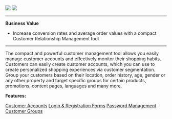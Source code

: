 <div class='feature-text'>
    <div class='feature-images'>
    <img class="light-mode" src="https://spryker.s3.eu-central-1.amazonaws.com/docs/Document+360/Capabilities+icons/light/CRM.svg"/>
    <img class="dark-mode" src="https://spryker.s3.eu-central-1.amazonaws.com/docs/Document+360/Capabilities+icons/dark/CRM.svg"/>
    </div>
    <div class="feature-text-wrap">

***
**Business Value**
* Increase conversion rates and average order values with a compact Customer Relationship Management tool
***
        
The compact and powerful customer management tool allows you easily manage customer accounts and effectively monitor their shopping habits. Customers can easily create customer accounts, which you can use to create personalized shopping experiences via customer segmentation. Group your customers based on their location, order history, age, gender or any other property and target specific groups for certain products, promotions, content pages, languages and many more.
    </div>
    </div>

**Features:**

<div>
<a class="feature-link" href="https://documentation.spryker.com/v4/docs/customer-accounts">Customer Accounts</a>    
<a class="feature-link" href="https://documentation.spryker.com/v4/docs/login-registration ">Login & Registration Forms</a>
<a class="feature-link" href="https://documentation.spryker.com/v4/docs/password-management">Password Management</a>
<a class="feature-link" href="https://documentation.spryker.com/v4/docs/customer-groups ">Customer Groups</a>
</div>